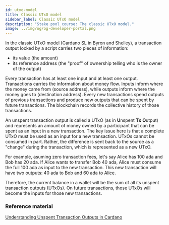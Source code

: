 ```yaml
---
id: utxo-model
title: Classic UTxO model
sidebar_label: Classic UTxO model
description: "Stake pool course: The classic UTxO model." 
image: ../img/og/og-developer-portal.png
---
```


In the classic UTxO model (Cardano SL in Byron and Shelley), a transaction output locked by a script carries two pieces of information:

* its value (the amount)
* its reference address (the "proof" of ownership telling who is the owner of the output)

Every transaction has at least one input and at least one output. Transactions carries the information about money flow. Inputs inform where the money came from (source address), while outputs inform where the money goes to (destination address). Every new transactions spend outputs of previous transactions and produce new outputs that can be spent by future transactions. The blockchain records the collective history of those transactions. 

An unspent transaction output is called a UTxO (as in **U**nspent **Tx** **O**utput) and represents an amount of money owned by a participant that can be spent as an input in a new transaction. The key issue here is that a complete UTxO must be used as an input for a new transaction. UTxOs cannot be consumed in part. Rather, the difference is sent back to the source as a "change" during the transaction, which is represented as a new UTxO. 

For example, asuming zero transaction fees, let's say Alice has 100 ada and Bob has 20 ada. If Alice wants to transfer Bob 40 ada, Alice must consume the full 100 ada as input to the new transaction. This new transaction will have two outputs: 40 ada to Bob and 60 ada to Alice. 

Therefore, the current balance in a wallet will be the sum of all its unspent transaction outputs (UTxOs). On future transactions, those UTxOs will become the inputs for those new transactions.

### Reference material

[Understanding Unspent Transaction Outputs in Cardano](https://emurgo.io/blog/understanding-unspent-transaction-outputs-in-cardano)
